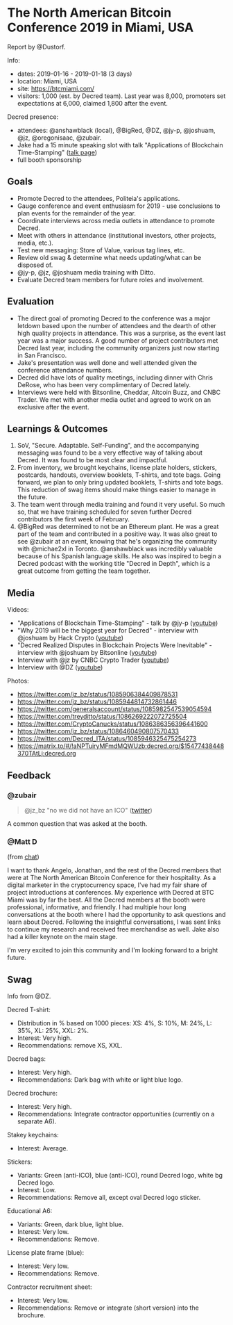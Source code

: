 # The North American Bitcoin Conference 2019 in Miami, USA

Report by @Dustorf.

Info:

* dates: 2019-01-16 - 2019-01-18 (3 days)
* location: Miami, USA
* site: https://btcmiami.com/
* visitors: 1,000 (est. by Decred team). Last year was 8,000, promoters set expectations at 6,000, claimed 1,800 after the event.

Decred presence:

* attendees: @anshawblack (local), @BigRed, @DZ, @jy-p, @joshuam, @jz, @oregonisaac, @zubair.
* Jake had a 15 minute speaking slot with talk "Applications of Blockchain Time-Stamping" ([talk page](https://btcmiami.com/session/applications-of-blockchain-time-stamping/))
* full booth sponsorship

## Goals

* Promote Decred to the attendees, Politeia's applications.
* Gauge conference and event enthusiasm for 2019 - use conclusions to plan events for the remainder of the year.
* Coordinate interviews across media outlets in attendance to promote Decred.
* Meet with others in attendance (institutional investors, other projects, media, etc.).
* Test new messaging: Store of Value, various tag lines, etc.
* Review old swag & determine what needs updating/what can be disposed of.
* @jy-p, @jz, @joshuam media training with Ditto.
* Evaluate Decred team members for future roles and involvement.

## Evaluation

* The direct goal of promoting Decred to the conference was a major letdown based upon the number of attendees and the dearth of other high quality projects in attendance. This was a surprise, as the event last year was a major success. A good number of project contributors met Decred last year, including the community organizers just now starting in San Francisco.
* Jake's presentation was well done and well attended given the conference attendance numbers.
* Decred did have lots of quality meetings, including dinner with Chris DeRose, who has been very complimentary of Decred lately.
* Interviews were held with Bitsonline, Cheddar, Altcoin Buzz, and CNBC Trader. We met with another media outlet and agreed to work on an exclusive after the event.

## Learnings & Outcomes

1. SoV, "Secure. Adaptable. Self-Funding", and the accompanying messaging was found to be a very effective way of talking about Decred. It was found to be most clear and impactful.
2. From inventory, we brought keychains, license plate holders, stickers, postcards, handouts, overview booklets, T-shirts, and tote bags. Going forward, we plan to only bring updated booklets, T-shirts and tote bags. This reduction of swag items should make things easier to manage in the future.
3. The team went through media training and found it very useful. So much so, that we have training scheduled for seven further Decred contributors the first week of February.
4. @BigRed was determined to not be an Ethereum plant. He was a great part of the team and contributed in a positive way. It was also great to see @zubair at an event, knowing that he's organizing the community with @michae2xl in Toronto. @anshawblack was incredibly valuable because of his Spanish language skills. He also was inspired to begin a Decred podcast with the working title "Decred in Depth", which is a great outcome from getting the team together.

## Media

Videos:

* "Applications of Blockchain Time-Stamping" - talk by @jy-p ([youtube](https://www.youtube.com/watch?v=3RRTidXh_Lw))
* "Why 2019 will be the biggest year for Decred" - interview with @joshuam by Hack Crypto ([youtube](https://www.youtube.com/watch?v=Kyihc6Uh4XA))
* "Decred Realized Disputes in Blockchain Projects Were Inevitable" - interview with @joshuam by Bitsonline ([youtube](https://www.youtube.com/watch?v=CUxDxJ4YAUA))
* Interview with @jz by CNBC Crypto Trader ([youtube](https://www.youtube.com/watch?v=4oKRVXGN6Fs))
* Interview with @DZ ([youtube](https://www.youtube.com/watch?v=h3bII-vjOsA))

Photos:

* https://twitter.com/jz_bz/status/1085906384409878531
* https://twitter.com/jz_bz/status/1085944814732861446
* https://twitter.com/generalsaccount/status/1085982547539054594
* https://twitter.com/treyditto/status/1086269222072725504
* https://twitter.com/CryptoCanucks/status/1086386356396441600
* https://twitter.com/jz_bz/status/1086460490807570433
* https://twitter.com/Decred_ITA/status/1085946325475254273
* https://matrix.to/#/!aNPTuiryMFmdMQWUzb:decred.org/$15477438448370TAtLj:decred.org

## Feedback

### @zubair

> @jz_bz "no we did not have an ICO" ([twitter](https://twitter.com/generalsaccount/status/1085982547539054594))

A common question that was asked at the booth.

### @Matt D

(from [chat](https://matrix.to/#/!NKtIRqGOEGaZvSQkKl:decred.org/$154792840110523bGwFk:decred.org))

I want to thank Angelo, Jonathan, and the rest of the Decred members that were at The North American Bitcoin Conference for their hospitality. As a digital marketer in the cryptocurrency space, I've had my fair share of project introductions at conferences. My experience with Decred at BTC Miami was by far the best. All the Decred members at the booth were professional, informative, and friendly. I had multiple hour long conversations at the booth where I had the opportunity to ask questions and learn about Decred. Following the insightful conversations, I was sent links to continue my research and received free merchandise as well. Jake also had a killer keynote on the main stage.

I'm very excited to join this community and I'm looking forward to a bright future.

## Swag

Info from @DZ.

Decred T-shirt:

* Distribution in % based on 1000 pieces: XS: 4%, S: 10%, M: 24%, L: 35%, XL: 25%, XXL: 2%.
* Interest: Very high.
* Recommendations: remove XS, XXL.

Decred bags:

* Interest: Very high.
* Recommendations: Dark bag with white or light blue logo.

Decred brochure:

* Interest: Very high.
* Recommendations: Integrate contractor opportunities (currently on a separate A6).

Stakey keychains:

* Interest: Average.

Stickers:

* Variants: Green (anti-ICO), blue (anti-ICO), round Decred logo, white bg Decred logo.
* Interest: Low.
* Recommendations: Remove all, except oval Decred logo sticker.

Educational A6:

* Variants: Green, dark blue, light blue.
* Interest: Very low.
* Recommendations: Remove.

License plate frame (blue):

* Interest: Very low.
* Recommendations: Remove.

Contractor recruitment sheet:

* Interest: Very low.
* Recommendations: Remove or integrate (short version) into the brochure.

